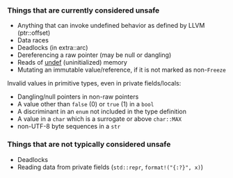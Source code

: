 ### Things that are currently considered unsafe

* Anything that can invoke undefined behavior as defined by LLVM (ptr::offset)
* Data races
* Deadlocks (in extra::arc)
* Dereferencing a raw pointer (may be null or dangling)
* Reads of [undef](http://llvm.org/docs/LangRef.html#undefined-values) (uninitialized) memory
* Mutating an immutable value/reference, if it is not marked as non-`Freeze`

Invalid values in primitive types, even in private fields/locals:

* Dangling/null pointers in non-raw pointers
* A value other than `false` (0) or `true` (1) in a `bool`
* A discriminant in an `enum` not included in the type definition
* A value in a `char` which is a surrogate or above `char::MAX`
* non-UTF-8 byte sequences in a `str`

### Things that are not typically considered unsafe

* Deadlocks
* Reading data from private fields (`std::repr`, `format!("{:?}", x)`)